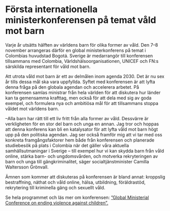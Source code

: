 # Första internationella ministerkonferensen på temat våld mot barn

Varje år utsätts hälften av världens barn för olika former av våld. Den 7–8 november arrangeras därför en global ministerkonferens på temat i Colombias huvudstad Bogotá. Sverige är medarrangör till konferensen tillsammans med Colombia, Världshälsoorganisationen, UNICEF och FN:s särskilda representant för våld mot barn.


Att utrota våld mot barn är ett av delmålen inom agenda 2030\. Det är nu sex år tills dessa mål ska vara uppfyllda. Syftet med konferensen är att lyfta denna fråga på den globala agendan och accelerera arbetet. På konferensen samlas ministrar från hela världen för att diskutera hur länder kan ta gemensamma krafttag, men också för att dela med sig av goda exempel, och formulera nya och ambitiösa mål för att tillsammans stoppa våldet mot världens barn.

–Alla barn har rätt till ett liv fritt från alla former av våld. Dessvärre är verkligheten för en stor del barn och unga en annan. Jag tror och hoppas att denna konferens kan bli en katalysator för att lyfta våld mot barn högt upp på den politiska agendan. Jag ser också framför mig att vi tar med oss konkreta framgångsfaktorer hem både från konferensen och planerade studiebesök på plats i Colombia när det gäller våra aktuella samhällsutmaningar i Sverige – till exempel hur vi kan skydda barn från våld online, stärka barn\- och ungdomsvården, och motverka rekryteringen av barn och unga till gängkriminalitet, säger socialtjänstminister Camilla Waltersson Grönvall.

Ämnen som kommer att diskuteras på konferensen är bland annat: kroppslig bestraffning, näthat och våld online, hälsa, utbildning, föräldrastöd, rekrytering till kriminella gäng och sexuellt våld.

Se hela programmet och läs mer om konferensen: [”Global Ministerial Conference on ending violence against children”.](https://endviolenceagainstchildrenconference.org/)
